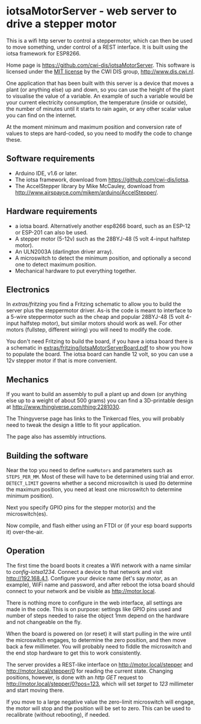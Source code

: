 # iotsaMotorServer - web server to drive a stepper motor

This is a wifi http server to control a steppermotor, which can then be used to move something, under control of a REST interface. It is built using the iotsa framework for ESP8266.

Home page is <https://github.com/cwi-dis/iotsaMotorServer>.
This software is licensed under the [MIT license](LICENSE.txt) by the   CWI DIS group, <http://www.dis.cwi.nl>.

One application that has been built with this server is a device that moves a plant (or anything else) up and down, so you can use the height of the plant to visualise the value of a variable. An example of such a variable would be your current electricity consumption, the temperature (inside or outside), the number of minutes until it starts to rain again, or any other scalar value you can find on the internet.

At the moment minimum and maximum position and conversion rate of values to steps are hard-coded, so you need to modify the code to change these.

## Software requirements

* Arduino IDE, v1.6 or later.
* The iotsa framework, download from <https://github.com/cwi-dis/iotsa>.
* The AccelStepper library by Mike McCauley, download from <http://www.airspayce.com/mikem/arduino/AccelStepper/>.

## Hardware requirements

* a iotsa board. Alternatively another esp8266 board, such as an ESP-12 or ESP-201 can also be used.
* A stepper motor (5-12v) such as the 28BYJ-48 (5 volt 4-input halfstep motor).
* An ULN2003A (darlington driver array).
* A microswitch to detect the minimum position, and optionally a second one to detect maximum position.
* Mechanical hardware to put everything together.

## Electronics

In _extras/fritzing_ you find a Fritzing schematic to allow you to build the server plus the steppermotor driver. As-is the code is meant to interface to a 5-wire steppermotor such as the cheap and popular 28BYJ-48 (5 volt 4-input halfstep motor), but similar motors should work as well. For other motors (fullstep, different wiring) you will need to modify the code.

You don't need Fritzing to build the board, if you have a iotsa board there is a schematic in [extras/fritzing/IotsaMotorServerBoard.pdf](extras/fritzing/IotsaMotorServerBoard.pdf) to show you how to populate the board. The iotsa board can handle 12 volt, so you can use a 12v stepper motor if that is more convenient.

## Mechanics

If you want to build an assembly to pull a plant up and down (or anything else up to a weight of about 500 grams) you can find a 3D-printable design at <http://www.thingiverse.com/thing:2281030>. 

The Thingyverse page has links to the Tinkercad files, you will probably need to tweak the design a little to fit your application.

The page also has assembly intructions.

## Building the software

Near the top you need to define `numMotors` and parameters such as `STEPS_PER_MM`. Most of these will have to be determined using trial and error. `DETECT_LIMIT` governs whether a second microswitch is used (to determine the maximum position, you need at least one microswitch to determine minimum position).

Next you specify GPIO pins for the stepper motor(s) and the microswitch(es).

Now compile, and flash either using an FTDI or (if your esp board supports it) over-the-air.

## Operation

The first time the board boots it creates a Wifi network with a name similar to _config-iotsa1234_.  Connect a device to that network and visit <http://192.168.4.1>. Configure your device name (let's say _motor_, as an example), WiFi name and password, and after reboot the iotsa board should connect to your network and be visible as <http://motor.local>.

There is nothing more to configure in the web interface, all settings are made in the code. This is on purpose: settings like GPIO pins used and number of steps needed to raise the object 1mm depend on the hardware and not changeable on the fly.

When the board is powered on (or reset) it will start pulling in the wire until the microswitch engages, to determine the zero position, and then move back a few millimeter. You will probably need to fiddle the microswitch and the end stop hardware to get this to work consistently.

The server provides a REST-like interface on <http://motor.local/stepper> and <http://motor.local/stepper/0> for reading the current state. Changing positions, however, is done with an _http GET_ request to <http://motor.local/stepper/0?pos=123>, which will set _target_ to _123_ millimeter and start moving there.

If you move to a large negative value the zero-limit microswitch will engage, the motor will stop and the position will be set to zero. This can be used to recalibrate (without rebooting), if needed.

